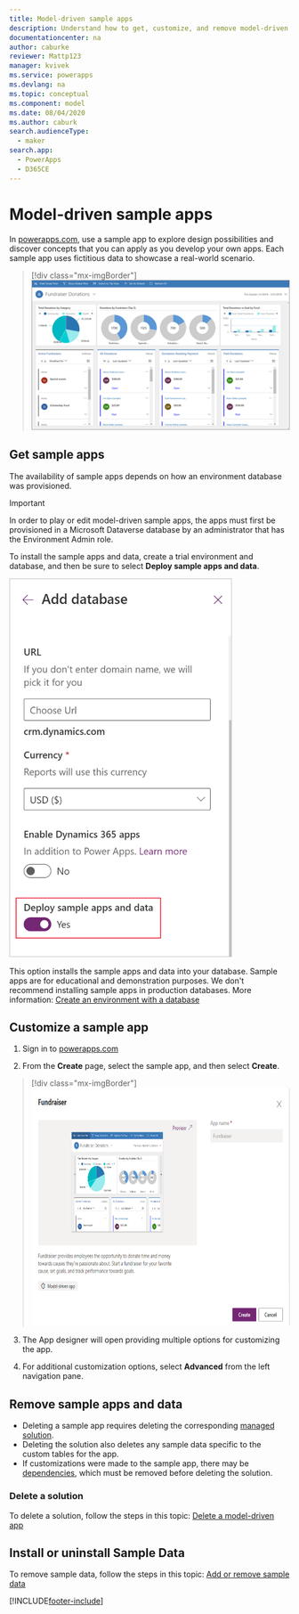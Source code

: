 ```yaml
---
title: Model-driven sample apps
description: Understand how to get, customize, and remove model-driven sample apps.
documentationcenter: na
author: caburke
reviewer: Mattp123
manager: kvivek
ms.service: powerapps
ms.devlang: na
ms.topic: conceptual
ms.component: model
ms.date: 08/04/2020
ms.author: caburk
search.audienceType: 
  - maker
search.app: 
  - PowerApps
  - D365CE
---
```


# Model-driven sample apps

In [powerapps.com](https://powerapps.com), use a sample app to explore design possibilities and discover concepts that you can apply as you develop your own apps. Each sample app uses fictitious data to showcase a real-world scenario. 

<!-- Be sure to check out documentation specific to each sample app for more details. -->

> [!div class="mx-imgBorder"] 
> ![Fundraiser Sample App](media/overview-model-driven-samples/fundraiser-app1.png "Fundraiser sample app")

## Get sample apps

The availability of sample apps depends on how an environment database was provisioned.

> [!IMPORTANT]
> In order to play or edit model-driven sample apps, the apps must first be provisioned in a Microsoft Dataverse database by an administrator that has the Environment Admin role. 

To install the sample apps and data, create a trial environment and database, and then be sure to select **Deploy sample apps and data**.

<img src = "media/overview-model-driven-samples/create-database1.png" alt = "Deploy sample apps and data setting when creating a Dataverse database" width = "400" height = "680"> <br />

This option installs the sample apps and data into your database. Sample apps are for educational and demonstration purposes. We don't recommend installing sample apps in production databases. More information: [Create an environment with a database](/power-platform/admin/create-environment#create-an-environment-with-a-database)

## Customize a sample app

1. Sign in to [powerapps.com](https://powerapps.com)  

2. From the **Create** page, select the sample app, and then select **Create**.

> [!div class="mx-imgBorder"]
> <img src="media/overview-model-driven-samples/model-driven-create-page-sample.png" alt="Create a model-driven sample app" height="427" width="674">

3. The App designer will open providing multiple options for customizing the app.

4. For additional customization options, select **Advanced** from the left navigation pane.

## Remove sample apps and data

- Deleting a sample app requires deleting the corresponding  [managed solution](/dynamics365/customer-engagement/developer/uninstall-delete-solution). 
- Deleting the solution also deletes any sample data specific to the custom tables for the app.
- If customizations were made to the sample app, there may be [dependencies](/dynamics365/customer-engagement/developer/dependency-tracking-solution-components), which must be removed before deleting the solution.

### Delete a solution

To delete a solution, follow the steps in this topic: [Delete a model-driven app](delete-model-driven-app.md#delete-a-model-driven-app-that-was-installed-as-part-of-a-managed-solution)


## Install or uninstall Sample Data

To remove sample data, follow the steps in this topic: [Add or remove sample data](/power-platform/admin/add-remove-sample-data)






[!INCLUDE[footer-include](../../includes/footer-banner.md)]